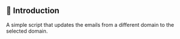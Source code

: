 ## :rocket: Introduction
A simple script that updates the emails from a different domain to the selected domain. 